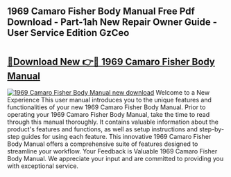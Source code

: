 ## 1969 Camaro Fisher Body Manual Free Pdf Download - Part-1ah New Repair Owner Guide - User Service Edition GzCeo

# <h2><a href="http://bc35985.oget.top/?id=1969+Camaro+Fisher+Body+Manual">🔗Download New 👉🔴 1969 Camaro Fisher Body Manual</a></h2>

[![1969 Camaro Fisher Body Manual new download](https://i.imgur.com/5g1atiW.png)](http://bc35985.oget.top/?id=1969+Camaro+Fisher+Body+Manual)
Welcome to a New Experience This user manual introduces you to the unique features and functionalities of your new 1969 Camaro Fisher Body Manual. Prior to operating your 1969 Camaro Fisher Body Manual, take the time to read through this manual thoroughly. It contains valuable information about the product's features and functions, as well as setup instructions and step-by-step guides for using each feature. This innovative 1969 Camaro Fisher Body Manual offers a comprehensive suite of features designed to streamline your workflow. Your Feedback is Valuable 1969 Camaro Fisher Body Manual. We appreciate your input and are committed to providing you with exceptional service.

